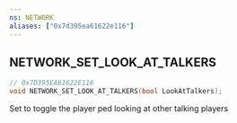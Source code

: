 ```yaml
---
ns: NETWORK
aliases: ["0x7d395ea61622e116"]
---
```

## NETWORK_SET_LOOK_AT_TALKERS

```c
// 0x7D395EA61622E116
void NETWORK_SET_LOOK_AT_TALKERS(bool LookAtTalkers);
```

Set to toggle the player ped looking at other talking players

